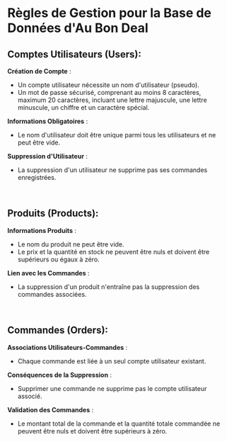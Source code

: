 # Règles de Gestion pour la Base de Données d'Au Bon Deal

## Comptes Utilisateurs (Users):

**Création de Compte** :
   - Un compte utilisateur nécessite un nom d'utilisateur (pseudo).
   - Un mot de passe sécurisé, comprenant au moins 8 caractères, maximum 20 caractères, incluant une lettre majuscule, une lettre minuscule, un chiffre et un caractère spécial.
   
**Informations Obligatoires** :
   - Le nom d'utilisateur doit être unique parmi tous les utilisateurs et ne peut être vide.

**Suppression d'Utilisateur** :
   - La suppression d'un utilisateur ne supprime pas ses commandes enregistrées.


<br>

## Produits (Products):

**Informations Produits** :
   - Le nom du produit ne peut être vide.
   - Le prix et la quantité en stock ne peuvent être nuls et doivent être supérieurs ou égaux à zéro.

**Lien avec les Commandes** :
   - La suppression d'un produit n'entraîne pas la suppression des commandes associées.

<br>

## Commandes (Orders):

**Associations Utilisateurs-Commandes** :
   - Chaque commande est liée à un seul compte utilisateur existant.

**Conséquences de la Suppression** :
   - Supprimer une commande ne supprime pas le compte utilisateur associé.

**Validation des Commandes** :
   - Le montant total de la commande et la quantité totale commandée ne peuvent être nuls et doivent être supérieurs à zéro.


